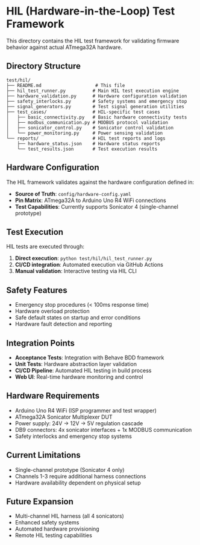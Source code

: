 # HIL (Hardware-in-the-Loop) Test Framework

This directory contains the HIL test framework for validating firmware behavior against actual ATmega32A hardware.

## Directory Structure

```
test/hil/
├── README.md                    # This file
├── hil_test_runner.py          # Main HIL test execution engine
├── hardware_validation.py      # Hardware configuration validation
├── safety_interlocks.py        # Safety systems and emergency stop
├── signal_generators.py        # Test signal generation utilities
├── test_cases/                 # HIL-specific test cases
│   ├── basic_connectivity.py   # Basic hardware connectivity tests
│   ├── modbus_communication.py # MODBUS protocol validation
│   ├── sonicator_control.py    # Sonicator control validation
│   └── power_monitoring.py     # Power sensing validation
└── reports/                    # HIL test reports and logs
    ├── hardware_status.json    # Hardware status reports
    └── test_results.json       # Test execution results
```

## Hardware Configuration

The HIL framework validates against the hardware configuration defined in:
- **Source of Truth**: `config/hardware-config.yaml`
- **Pin Matrix**: ATmega32A to Arduino Uno R4 WiFi connections
- **Test Capabilities**: Currently supports Sonicator 4 (single-channel prototype)

## Test Execution

HIL tests are executed through:
1. **Direct execution**: `python test/hil/hil_test_runner.py`
2. **CI/CD integration**: Automated execution via GitHub Actions
3. **Manual validation**: Interactive testing via HIL CLI

## Safety Features

- Emergency stop procedures (< 100ms response time)
- Hardware overload protection
- Safe default states on startup and error conditions
- Hardware fault detection and reporting

## Integration Points

- **Acceptance Tests**: Integration with Behave BDD framework
- **Unit Tests**: Hardware abstraction layer validation
- **CI/CD Pipeline**: Automated HIL testing in build process
- **Web UI**: Real-time hardware monitoring and control

## Hardware Requirements

- Arduino Uno R4 WiFi (ISP programmer and test wrapper)
- ATmega32A Sonicator Multiplexer DUT
- Power supply: 24V → 12V → 5V regulation cascade
- DB9 connectors: 4x sonicator interfaces + 1x MODBUS communication
- Safety interlocks and emergency stop systems

## Current Limitations

- Single-channel prototype (Sonicator 4 only)
- Channels 1-3 require additional harness connections
- Hardware availability dependent on physical setup

## Future Expansion

- Multi-channel HIL harness (all 4 sonicators)
- Enhanced safety systems
- Automated hardware provisioning
- Remote HIL testing capabilities
